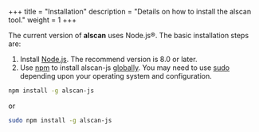 +++
title = "Installation"
description = "Details on how to install the alscan tool."
weight = 1
+++

The current version of **alscan** uses Node.js®. The basic installation steps are:

1. Install [Node.js](https://nodejs.org/en/download/). The recommend version is 8.0 or later.
2. Use [npm](https://docs.npmjs.com/) to
    install alscan-js [globally](https://docs.npmjs.com/getting-started/installing-npm-packages-globally).
    You may need to use [sudo](https://en.wikipedia.org/wiki/Sudo) depending upon your operating system and configuration.

```bash
npm install -g alscan-js
```

or

```bash
sudo npm install -g alscan-js
```
